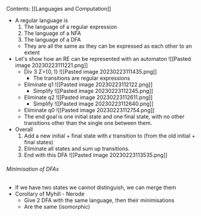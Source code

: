 Contents:
[[Languages and Computation]]

- A regular language is
	1. The language of a regular expression
	2. The language of a NFA
	3. The language of a DFA
	- They are all the same as they can be expressed as each other to an extent
- Let's show how an RE can be represented with an automaton
	![[Pasted image 20230223111221.png]]
	- Div 3 $\Sigma =${$0,1$}
		![[Pasted image 20230223111435.png]]
		- The transitions are regular expressions
	- Eliminate q1
		![[Pasted image 20230223112122.png]]
		- Simplify
		![[Pasted image 20230223112245.png]]
	- Eliminate q2
		![[Pasted image 20230223112611.png]]
		- Simplify
		![[Pasted image 20230223112640.png]]
	- Eliminate q0
		![[Pasted image 20230223112754.png]]
	- The end goal is one initial state and one final state, with no other transitions other than the single one between them.
- Overall
	1. Add a new initial + final state with $\epsilon$ transition to (from the old initial + final states)
	2. Eliminate all states and sum up transitions.
	3. End with this DFA
		![[Pasted image 20230223113535.png]]
###### Minimisation of DFAs
- If we have two states we cannot distinguish, we can merge them
- Corollary of Myhill - Nerode
	- Give 2 DFA with the same language, then their minimisations
	- Are the same (isomorphic)